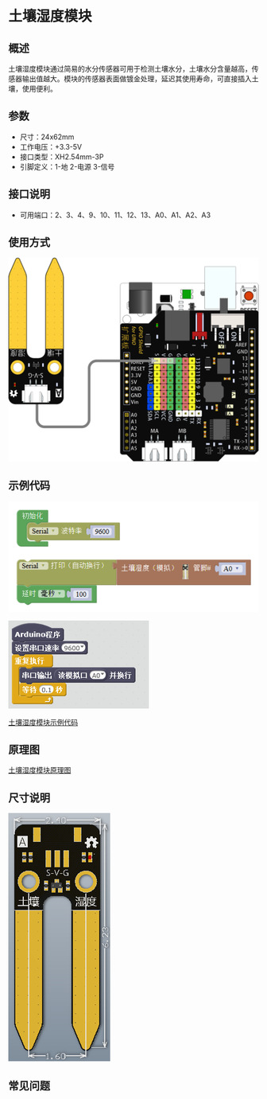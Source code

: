 # 土壤湿度模块

## 概述

土壤湿度模块通过简易的水分传感器可用于检测土壤水分，土壤水分含量越高，传感器输出值越大。模块的传感器表面做镀金处理，延迟其使用寿命，可直接插入土壤，使用便利。

## 参数

* 尺寸：24x62mm
* 工作电压：+3.3-5V
* 接口类型：XH2.54mm-3P
* 引脚定义：1-地 2-电源 3-信号

## 接口说明

* 可用端口：2、3、4、9、10、11、12、13、A0、A1、A2、A3

## 使用方式

![](../../.gitbook/assets/arduino-18.png)

## 示例代码

![](../../.gitbook/assets/arduino-82.png)

![](../../.gitbook/assets/arduino-53.png)

[土壤湿度模块示例代码](http://www.haohaodada.com/show.php?id=956410)

## 原理图

[土壤湿度模块原理图](https://github.com/Haohaodada-official/docs/blob/master/jiao-xue-chan-pin/pdf/yuan-li-tu/%E5%9C%9F%E5%A3%A4%E6%B9%BF%E5%BA%A6%E4%BC%A0%E6%84%9F%E5%99%A8.pdf)

## 尺寸说明

![](../../.gitbook/assets/arduino-05.png)

## 常见问题

